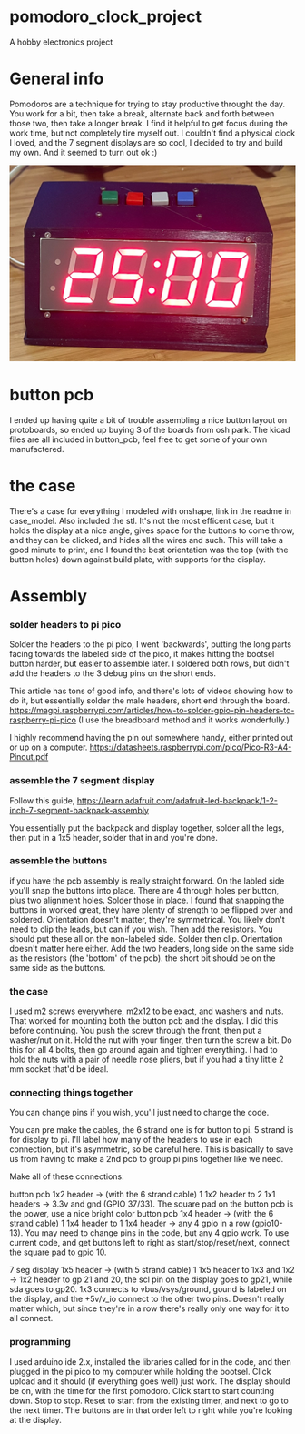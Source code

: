 # pomodoro_clock_project
 A hobby electronics project

# General info

Pomodoros are a technique for trying to stay productive throught the day. You work for a bit, then take a break, alternate back and forth between those two, then take a longer break. I find it helpful to get focus during the work time, but not completely tire myself out. I couldn't find a physical clock I loved, and the 7 segment displays are so cool, I decided to try and build my own. And it seemed to turn out ok :)

![](images/theclock.jpg?raw=true)

# button pcb
 I ended up having quite a bit of trouble assembling a nice button layout on protoboards, so ended up buying 3 of the boards from osh park. The kicad files are all included in button_pcb, feel free to get some of your own manufactered.

# the case

There's a case for everything I modeled with onshape, link in the readme in case_model. Also included the stl. It's not the most efficent case, but it holds the display at a nice angle, gives space for the buttons to come throw, and they can be clicked, and hides all the wires and such. This will take a good minute to print, and I found the best orientation was the top (with the button holes) down against build plate, with supports for the display.

# Assembly

### solder headers to pi pico
Solder the headers to the pi pico, I went 'backwards', putting the long parts facing towards the labeled side of the pico, it makes hitting the bootsel button harder, but easier to assemble later. I soldered both rows, but didn't add the headers to the 3 debug pins on the short ends.

This article has tons of good info, and there's lots of videos showing how to do it, but essentially solder the male headers, short end through the board. https://magpi.raspberrypi.com/articles/how-to-solder-gpio-pin-headers-to-raspberry-pi-pico (I use the breadboard method and it works wonderfully.)

I highly recommend having the pin out somewhere handy, either printed out or up on a computer. https://datasheets.raspberrypi.com/pico/Pico-R3-A4-Pinout.pdf

### assemble the 7 segment display

Follow this guide, https://learn.adafruit.com/adafruit-led-backpack/1-2-inch-7-segment-backpack-assembly

You essentially put the backpack and display together, solder all the legs, then put in a 1x5 header, solder that in and you're done.

### assemble the buttons

if you have the pcb assembly is really straight forward. On the labled side you'll snap the buttons into place. There are 4 through holes per button, plus two alignment holes. Solder those in place. I found that snapping the buttons in worked great, they have plenty of strength to be flipped over and soldered. Orientation doesn't matter, they're symmetrical. You likely don't need to clip the leads, but can if you wish.
Then add the resistors. You should put these all on the non-labeled side. Solder then clip. Orientation doesn't matter here either.
Add the two headers, long side on the same side as the resistors (the 'bottom' of the pcb). the short bit should be on the same side as the buttons.

### the case

I used m2 screws everywhere, m2x12 to be exact, and washers and nuts. That worked for mounting both the button pcb and the display. I did this before continuing. You push the screw through the front, then put a washer/nut on it. Hold the nut with your finger, then turn the screw a bit. Do this for all 4 bolts, then go around again and tighten everything.  I had to hold the nuts with a pair of needle nose pliers, but if you had a tiny little 2 mm socket that'd be ideal.

### connecting things together

You can change pins if you wish, you'll just need to change the code.

You can pre make the cables, the 6 strand one is for button to pi. 5 strand is for display to pi. I'll label how many of the headers to use in each connection, but it's asymmetric, so be careful here. This is basically to save us from having to make a 2nd pcb to group pi pins together like we need.

Make all of these connections:

button pcb 1x2 header -> (with the 6 strand cable) 1 1x2 header to 2 1x1 headers -> 3.3v and gnd (GPIO 37/33). The square pad on the button pcb is the power, use a nice bright color
button pcb 1x4 header -> (with the 6 strand cable) 1 1x4 header to 1 1x4 header -> any 4 gpio in a row (gpio10-13). You may need to change pins in the code, but any 4 gpio work. To use current code, and get buttons left to right as start/stop/reset/next, connect the square pad to gpio 10.

7 seg display 1x5 header -> (with 5 strand cable) 1 1x5 header to 1x3 and 1x2 ->
1x2 header to gp 21 and 20, the scl pin on the display goes to gp21, while sda goes to gp20.
1x3 connects to vbus/vsys/ground, gound is labeled on the display, and the +5v/v_io connect to the other two pins. Doesn't really matter which, but since they're in a row there's really only one way for it to all connect.

### programming

I used arduino ide 2.x, installed the libraries called for in the code, and then plugged in the pi pico to my computer while holding the bootsel. Click upload and it should (if everything goes well) just work. The display should be on, with the time for the first pomodoro.
Click start to start counting down. Stop to stop. Reset to start from the existing timer, and next to go to the next timer. The buttons are in that order left to right while you're looking at the display.
